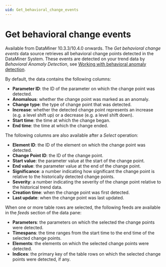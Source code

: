 ```yaml
---
uid: Get_behavioral_change_events
---
```


# Get behavioral change events

Available from DataMiner 10.3.3/10.4.0 onwards. The *Get behavioral change events* data source retrieves all behavioral change points detected in the DataMiner System. These events are detected on your trend data by *Behavioral Anomaly Detection*, see [Working with behavioral anomaly detection](xref:Working_with_behavioral_anomaly_detection). <!-- RN 35027 -->

By default, the data contains the following columns:

- **Parameter ID**: the ID of the parameter on which the change point was detected.
- **Anomalous**: whether the change point was marked as an anomaly.
- **Change type**: the type of change point that was detected.
- **Increase**: whether the detected change point represents an increase (e.g. a level shift up) or a decrease (e.g. a level shift down).
- **Start time**: the time at which the change began.
- **End time**: the time at which the change ended.

The following columns are also available after a *Select* operation:

- **Element ID**: the ID of the element on which the change point was detected.
- **Change Point ID**: the ID of the change point.
- **Start value**: the parameter value at the start of the change point.
- **End value**: the parameter value at the end of the change point.
- **Significance**: a number indicating how significant the change point is relative to the historically detected change points.
- **Severity**: a number indicating the severity of the change point relative to the historical trend data.
- **Creation time**: when the change point was first detected.
- **Last update**: when the change point was last updated.

When one or more table rows are selected, the following feeds are available in the *feeds* section of the data pane:

- **Parameters**: the parameters on which the selected the change points were detected.
- **Timespans**: the time ranges from the start time to the end time of the selected change points.
- **Elements**: the elements on which the selected change points were detected.
- **Indices**: the primary key of the table rows on which the selected change points were detected, if any.
